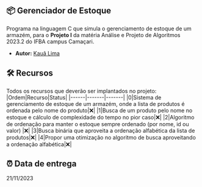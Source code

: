 ## 📦 Gerenciador de Estoque
Programa na linguagem C que simula o gerenciamento de estoque de um armazém, para o **Projeto I** da matéria Análise e Projeto de Algoritmos 2023.2 do IFBA campus Camaçari.
- **Autor:** [Kauã Lima](https://github.com/eukaualima)
## 🛠️ Recursos
Todos os recursos que deverão ser implantados no projeto:
|Ordem|Recurso|Status|
|------|-------|-------|
|0|Sistema de gerenciamento de estoque de um armazém, onde a lista de produtos é ordenada pelo nome do produto|❌|
|1|Busca de um produto pelo nome no estoque e cálculo de complexidade do tempo no pior caso|❌|
|2|Algoritmo de ordenação para manter o estoque sempre ordenado (por nome, id ou valor) |❌|
|3|Busca binária que aproveita a ordenação alfabética da lista de produtos|❌|
|4|Propor uma otimização no algoritmo de busca aproveitando a ordenação alfabética|❌|
## ⏰ Data de entrega
21/11/2023
